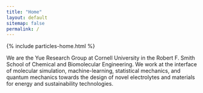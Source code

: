 ```yaml
---
title: "Home"
layout: default
sitemap: false
permalink: /
---
```


<style>
.jumbotron{
    padding:3%;
    padding-bottom:10px;
    padding-top:10px;
    margin-top:10px;
    margin-bottom:30px;
}

/* Add a custom class to control the width of the content area */
.custom-content {
    max-width: 1200px; /* Set your desired maximum width */
    margin: 0 auto; /* Center the content horizontally */
}
</style>

<div class="custom-content"> <!-- Apply the custom class to the container -->
    <div id="homeid" class="col-sm-12 col-xs-12">
        {% include particles-home.html %}
    </div>
</div>

We are the Yue Research Group at Cornell University in the Robert F. Smith School of Chemical and Biomolecular Engineering. We work at the interface of molecular simulation, machine-learning, statistical mechanics, and quantum mechanics towards the design of novel electrolytes and materials for energy and sustainability technologies.
